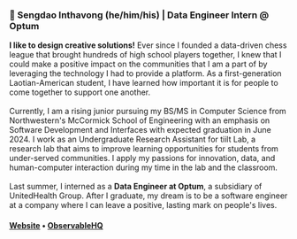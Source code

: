 <h3>🌱 Sengdao Inthavong (he/him/his) | Data Engineer Intern @ Optum</h3>
<b>I like to design creative solutions!</b> Ever since I founded a data-driven chess league that brought hundreds of high school players together, I knew that I could make a positive impact on the communities that I am a part of by leveraging the technology I had to provide a platform. As a first-generation Laotian-American student, I have learned how important it is for people to come together to support one another. <br></br> Currently, I am a rising junior pursuing my BS/MS in Computer Science from Northwestern's McCormick School of Engineering with an emphasis on Software Development and Interfaces with expected graduation in June 2024. I work as an Undergraduate Research Assistant for tiilt Lab, a research lab that aims to improve learning opportunities for students from under-served communities. I apply my passions for innovation, data, and human-computer interaction during my time in the lab and the classroom. <br></br> Last summer, I interned as a <b>Data Engineer at Optum</b>, a subsidiary of UnitedHealth Group. After I graduate, my dream is to be a software engineer at a company where I can leave a positive, lasting mark on people's lives.

<h4> <a href="https://sinthavong.studio">Website</a> • <a href="https://observablehq.com/@sengdowjones">ObservableHQ</a></h4>

<!--
**SengdowJones/SengdowJones** is a ✨ _special_ ✨ repository because its `README.md` (this file) appears on your GitHub profile.

Here are some ideas to get you started:

- 🔭 I’m currently working on ...
- 🌱 I’m currently learning ...
- 👯 I’m looking to collaborate on ...
- 🤔 I’m looking for help with ...
- 💬 Ask me about ...
- 📫 How to reach me: ...
- 😄 Pronouns: ...
- ⚡ Fun fact: ...
-->

